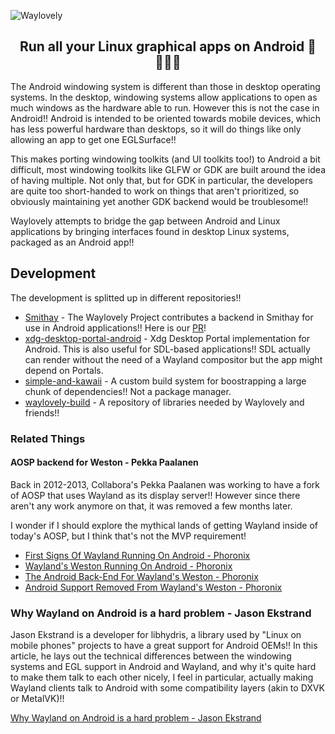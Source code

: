 ![Waylovely](https://user-images.githubusercontent.com/66000635/193557047-993b33ed-58cd-4d6a-a8e2-890cde6bcf4a.png)

<div align="center"><h2>Run all your Linux graphical apps on Android 💖✨✨✨</h2></div>

The Android windowing system is different than those in desktop operating systems. In the desktop, windowing systems allow applications to open as much windows as the hardware able to run. However this is not the case in Android!! Android is intended to be oriented towards mobile devices, which has less powerful hardware than desktops, so it will do things like only allowing an app to get one EGLSurface!!

This makes porting windowing toolkits (and UI toolkits too!) to Android a bit difficult, most windowing toolkits like GLFW or GDK are built around the idea of having multiple. Not only that, but for GDK in particular, the developers are quite too short-handed to work on things that aren't prioritized, so obviously maintaining yet another GDK backend would be troublesome!!

Waylovely attempts to bridge the gap between Android and Linux applications by bringing interfaces found in desktop Linux systems, packaged as an Android app!!

## Development
The development is splitted up in different repositories!!

- [Smithay](https://github.com/Smithay/smithay) - The Waylovely Project contributes a backend in Smithay for use in Android applications!! Here is our [PR](https://github.com/Smithay/smithay/pull/711)!
- [xdg-desktop-portal-android](https://github.com/waylovely-project/xdg-desktop-portal-android) - Xdg Desktop Portal implementation for Android. This is also useful for SDL-based applications!! SDL actually can render without the need of a Wayland compositor but the app might depend on Portals.
- [simple-and-kawaii](https://github.com/waylovely-project/simple-and-kawaii) - A custom build system for boostrapping a large chunk of dependencies!! Not a package manager.
- [waylovely-build](https://github.com/waylovely-project/waylovely-buid) - A repository of libraries needed by Waylovely and friends!!

<!--## Step 1: Getting the compositor -->

### Related Things

#### AOSP backend for Weston - Pekka Paalanen

Back in 2012-2013, Collabora's Pekka Paalanen was working to have a fork of AOSP that uses Wayland as its display server!! However since there aren't any work anymore on that, it was removed a few months later.

I wonder if I should explore the mythical lands of getting Wayland inside of today's AOSP, but I think that's not the MVP requirement! 

- [First Signs Of Wayland Running On Android - Phoronix](https://www.phoronix.com/news/MTA5MzA)
- [Wayland's Weston Running On Android - Phoronix](https://www.phoronix.com/news/MTEwNjQ)
- [The Android Back-End For Wayland's Weston - Phoronix](https://www.phoronix.com/news/MTExMDU)
- [Android Support Removed From Wayland's Weston - Phoronix](https://www.phoronix.com/news/MTI4Mjk)

### Why Wayland on Android is a hard problem - Jason Ekstrand

Jason Ekstrand is a developer for libhydris, a library used by "Linux on mobile phones" projects to have a great support for Android OEMs!!
In this article, he lays out the technical differences between the windowing systems and EGL support in Android and Wayland, and why it's quite hard to make them talk to each other nicely, I feel in particular, actually making Wayland clients talk to Android with some compatibility layers (akin to DXVK or MetalVK)!!

[Why Wayland on Android is a hard problem - Jason Ekstrand](https://www.jlekstrand.net/jason/projects/wayland/wayland-android/)
